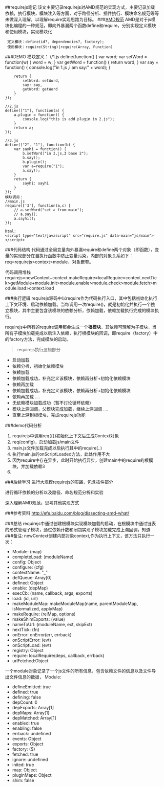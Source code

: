 ##requirejs笔记
该文主要记录requirejs对AMD规范的实现方式，主要记录加载依赖，执行模块，模块注入等方面，对于路径分析、插件执行、模块命名规范等等未做深入理解，以理解require实现思路为目标。
###[AMD规范](https://github.com/amdjs/amdjs-api/blob/master/require.md)
AMD是对于js模块化编程的一种规范，即向外暴漏两个函数define和require，分别实现定义模块和使用模块，实现模块化

     定义模块：define(id?, dependencies?, factory);
	 使用模块：require(String)|require(Array, Function)

###DEMO
	模块定义：
	//1.js
	define(function() {
		var word;
		var setWord = function(w) {
			word = w;
		}
		var getWord = function() {
			return word;
		}
		var say = function() {
			console.log("in 1.js ,i am  say:" + word);
		}
		 
		return {
			setWord: setWord,
			say: say,
			getWord: getWord
		}
	});

	//2.js 
	define(["1"], function(a) {
		a.plugin = function() {
			console.log("this is add plugin in 2.js");
		}
		return a;
	});

	//3.js
	define(["2", "1"], function(b) {
		var sayhi = function() {
			b.setWord("in 3.js,3 base 2");
			b.say();
			b.plugin();
			var a=require("1");
			a.say();
		}
		return {
			sayhi: sayhi
		}
	});
	模块调用：
	//main.js 
	require(['3'], function(a,c) { 
		// a.setWord("set a from main");
		// a.say();
		a.sayhi();
	});
	
	html:
	<script type="text/javascript" src="require.js" data-main="js/main"></script> 

###代码结构
代码通过全局变量向外暴漏require和define两个对象（即函数），变量的实现部分在自执行函数中防止变量污染，内部的对象关系如下：
req=requirejs>context>module，对象嵌套。

代码调用堆栈
requirejs>newContext+context.makeRequire=localRequire>context.nextTick>getModule+module.init>module.enable>module.check>module.fetch>module.load>context.load

###执行逻辑
requirejs源码中以require作为代码执行入口，其中包括初始化执行上下文环境、启动依赖加载。当每调用一次require()，就是初始化并执行一个独立模块，其中主要包含该模块的依赖分析，依赖加载，依赖加载执行完成的模块执行。

requirejs中所有的require调用都会生成一个**根模块**，其依赖可理解为子模块，当所有子模块加载完成以后注入依赖，执行根模块的回调，即require（factory）中的factory方法，完成模块的启动。



> requirejs执行逻辑部分

- 启动加载
- 依赖分析，初始化依赖模块
- 依赖加载
- 依赖加载成功，补充定义该模块，依赖再分析+初始化依赖模块
- 依赖再加载
- 依赖加载成功，补充定义该模块，依赖再分析+初始化依赖模块
- 依赖再加载 ....
- 无依赖模块加载成功（暂不讨论循环依赖）
- 模块上溯回调，父模块完成加载，继续上溯回调 ....
- 直至上溯到根模块，完成requirejs功能


###demo代码分析
1. requirejs中调用req({})初始化上下文后生成Context对象
2. req(config)，启动加载js/main文件
3. main.js文件加载完成以后执行其中的require(..)
4. 执行main.js的onScriptLoaded方法，此处作用不大
5. 因为require中存在异步，此时开始执行异步，创建main中的require的根模块，并加载依赖3
6. 


###后续学习
进行大规模requirejs的实践，包含插件部分

进行循环依赖的分析以及路径、命名规范分析和实验

深入理解AMD规范，思考其他实现方式

###参考资料
http://efe.baidu.com/blog/dissecting-amd-what/  

###总结
requirejs中通过创建根模块实现模块加载的启动，在根模块中通过链表的形式管理子模块，通过依赖计数和闭包实现子模块加载完成上溯回调，知道
###备注: 
newContext创建内部对象context,作为执行上下文，该方法只执行一次：

- Module: (map)
- completeLoad: (moduleName)
- config: Object
- configure: (cfg)
- contextName: "_"
- defQueue: Array[0]
- defined: Object
- enable: (depMap)
- execCb: (name, callback, args, exports)
- load: (id, url)
- makeModuleMap: makeModuleMap(name, parentModuleMap, isNormalized, applyMap)
- makeRequire: (relMap, options)
- makeShimExports: (value)
- nameToUrl: (moduleName, ext, skipExt)
- nextTick: (fn)
- onError: onError(err, errback)
- onScriptError: (evt)
- onScriptLoad: (evt)
- registry: Object
- require: localRequire(deps, callback, errback)
- urlFetched:Object


一个module对象记录了一个js文件的所有信息，包含依赖文件的信息以及文件导出文件信息的数据，
Module:

- defineEmitted: true
- defined: true
- defining: false
- depCount: 0
- depExports: Array[1]
- depMaps: Array[1]
- depMatched: Array[1]
- enabled: true
- enabling: false
- errback: undefined
- events: Object
- exports: Object
- factory: ($)
- fetched: true
- ignore: undefined
- inited: true
- map: Object
- pluginMaps: Object
- shim: false